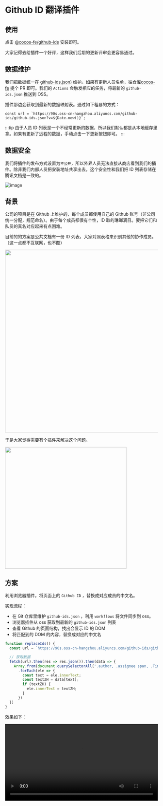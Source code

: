 # Github ID 翻译插件



## 使用

点击 [@cocos-fe/github-ids](https://chrome.google.com/webstore/detail/cocos-fegithub-ids/eidodebdpdgnbcphggoimbpohochfpoj/related?hl=zh-CN) 安装即可。

大家记得去给插件一个好评，这样我们后期的更新评审会更容易通过。

## 数据维护

我们把数据统一在 [github-ids.json)](https://github.com/cocos-creator/fe-team/blob/main/projects/github-ids/github-ids.json) 维护。如果有更新人员名单，往仓库[cocos-fe](https://github.com/cocos-creator/fe-team) 提个 PR 即可。我们的 `Actions` 会触发相应的任务，将最新的 `github-ids.json` 推送到 OSS。

插件那边会获取到最新的数据映射表。通过如下粗暴的方式：

```
const url = `https://90s.oss-cn-hangzhou.aliyuncs.com/github-ids/github-ids.json?v=${Date.now()}`;
```

:::tip
由于人员 ID 列表是一个不经常更新的数据，所以我们默认都是从本地缓存里拿。如果有更新了远程的数据，手动点击一下更新按钮即可。
:::


## 数据安全

我们将插件的发布方式设置为`不公开`，所以外界人员无法直接从商店看到我们的插件。除非我们内部人员把安装地址共享出去，这个安全性和我们把 ID 列表存储在腾讯文档是一致的。

![image](https://user-images.githubusercontent.com/35713518/147624972-40eacd90-4197-4cc0-8950-560f52fcaec5.png)
## 背景

公司的项目是在 Github 上维护的，每个成员都使用自己的 Github 账号（非公司统一分配，规范命名）。由于每个成员都很有个性，ID 取的琳瑯满目。要把它们和队员的真名对应起来有点困难。

目前的的方案是公共文档有一份 ID 列表，大家对照表格来识别其他的协作成员。（这一点都不互联网，也不酷）

<img width="600" src="https://user-images.githubusercontent.com/35713518/145004585-e7ed56df-db9e-45c0-810a-267e1732c270.png" />

于是大家觉得需要有个插件来解决这个问题。

<img width="400" src="https://user-images.githubusercontent.com/35713518/145000281-102f1a01-b287-44a0-bf68-cb21d9dbfba7.png" />

## 方案

利用浏览器插件，将页面上的 `Github ID` ，替换成对应成员的中文名。

实现流程：
- 在 Git 仓库里维护 `github-ids.json` ，利用 `workflows` 将文件同步到 oss。
- 浏览器插件从 oss 获取到最新的 `github-ids.json` 列表
- 查看 Github 的页面结构，找出会显示 ID 的 DOM
- 将匹配到的 DOM 的内容，替换成对应的中文名

```js
function replaceIds() {
  const url = `https://90s.oss-cn-hangzhou.aliyuncs.com/github-ids/github-ids.json?v=${Date.now()}`;

  // 获取数据
  fetch(url).then(res => res.json()).then(data => {
    Array.from(document.querySelectorAll('.author, .assignee span, .TimelineItem-body a span'))
      .forEach(ele => {
        const text = ele.innerText;
        const textZH = data[text];
        if (textZH) {
          ele.innerText = textZH;
        }
      })
  })
}
```

效果如下：

<video width="100%" controls src="https://website-cocos-fe.oss-cn-hangzhou.aliyuncs.com/%E5%B1%8F%E5%B9%95%E5%BD%95%E5%88%B62021-12-10%2021.12.50.mov" />

我们替换了页面上原本显示 Github ID 的地方，展示为中文名称。并且在右上角放置了一个 ICON，点击可以展开/关闭一个 ID 列表。

列表支持按中文名搜索 ID，方便 `@` 其他成员。 点击 ID 或者中文名称都可以复制对应内容。

如果远程更新了数据，点击刷新按钮即可同步远程数据。


## 遇到的问题

Github 某些页面是以 SPA 的方式渲染，导致它进行路由切换的时候不会刷新页面，进而不能通过 onload 这样的方式来执行替换 ID 的逻辑。

而如果通过监听 `popstate` 事件，它无法捕获 `history.pushState() | history.replaceState()` ，所以此路不通（可能魔改可以）。

不过我们发现，Github 在路由切换时，有个进度条的呈现，于是我们通过监听这个进度条的 width 变化，如果达到 100% ，说明页面切换成功。

```js
function observerProgress() {
  const $progress = document.querySelector('.Progress-item');
  const callback = function (mutationsList) {
    for (let mutation of mutationsList) {
      if (mutation.type === 'attributes') {
        if ($progress.style.width === '100%') {
          window.setTimeout(replaceIds, 200);
        }
      }
    }
  };

  const observer = new MutationObserver(callback);
  observer.observe($progress, { attributes: true });
  // observer.disconnect();
}
```

